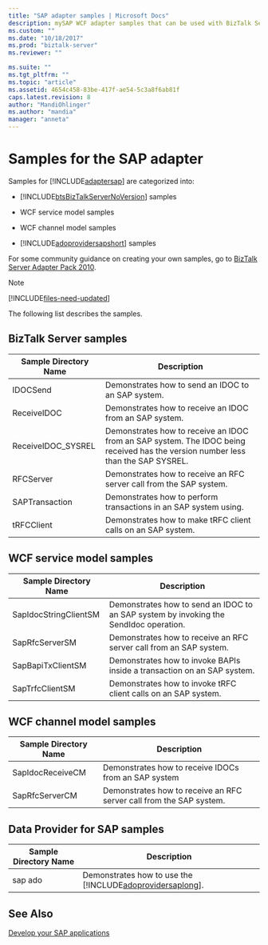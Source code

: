 ```yaml
---
title: "SAP adapter samples | Microsoft Docs"
description: mySAP WCF adapter samples that can be used with BizTalk Server, WCF service model, WCF channel model, and the Data Provider for SAP
ms.custom: ""
ms.date: "10/18/2017"
ms.prod: "biztalk-server"
ms.reviewer: ""

ms.suite: ""
ms.tgt_pltfrm: ""
ms.topic: "article"
ms.assetid: 4654c458-83be-417f-ae54-5c3a8f6ab81f
caps.latest.revision: 8
author: "MandiOhlinger"
ms.author: "mandia"
manager: "anneta"
---
```

# Samples for the SAP adapter
Samples for [!INCLUDE[adaptersap](../../includes/adaptersap-md.md)] are categorized into:  

- [!INCLUDE[btsBizTalkServerNoVersion](../../includes/btsbiztalkservernoversion-md.md)] samples  

- WCF service model samples  

- WCF channel model samples  

- [!INCLUDE[adoprovidersapshort](../../includes/adoprovidersapshort-md.md)] samples  


 For some community guidance on creating your own samples, go to [BizTalk Server Adapter Pack 2010](https://social.technet.microsoft.com/wiki/contents/articles/5118.biztalk-server-adapter-pack-2010.aspx).

> [!NOTE]
> [!INCLUDE[files-need-updated](../../includes/files-need-updated.md)]

 The following list describes the samples.

## BizTalk Server samples  

|Sample Directory Name|Description|  
|---------------------------|-----------------|  
|IDOCSend|Demonstrates how to send an IDOC to an SAP system.|  
|ReceiveIDOC|Demonstrates how to receive an IDOC from an SAP system.|  
|ReceiveIDOC_SYSREL|Demonstrates how to receive an IDOC from an SAP system. The IDOC being received has the version number less than the SAP SYSREL.|  
|RFCServer|Demonstrates how to receive an RFC server call from the SAP system.|  
|SAPTransaction|Demonstrates how to perform transactions in an SAP system using.|  
|tRFCClient|Demonstrates how to make tRFC client calls on an SAP system.|  

## WCF service model samples   

|Sample Directory Name|Description|  
|---------------------------|-----------------|  
|SapIdocStringClientSM|Demonstrates how to send an IDOC to an SAP system by invoking the SendIdoc operation.|  
|SapRfcServerSM|Demonstrates how to receive an RFC server call from an SAP system.|  
|SapBapiTxClientSM|Demonstrates how to invoke BAPIs inside a transaction on an SAP system.|  
|SapTrfcClientSM|Demonstrates how to invoke tRFC client calls on an SAP system.|  

## WCF channel model samples  

|Sample Directory Name|Description|  
|---------------------------|-----------------|  
|SapIdocReceiveCM|Demonstrates how to receive IDOCs from an SAP system|  
|SapRfcServerCM|Demonstrates how to receive an RFC server call from the SAP system.|  

## Data Provider for SAP samples  

| Sample Directory Name |                                             Description                                              |
|-----------------------|------------------------------------------------------------------------------------------------------|
|        sap ado        | Demonstrates how to use the [!INCLUDE[adoprovidersaplong](../../includes/adoprovidersaplong-md.md)]. |

## See Also  
[Develop your SAP applications](../../adapters-and-accelerators/adapter-sap/develop-your-sap-applications.md)
